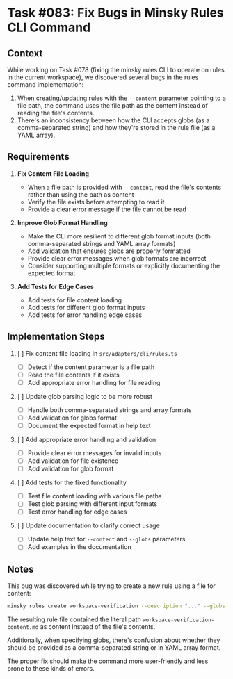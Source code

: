 # Task #083: Fix Bugs in Minsky Rules CLI Command

## Context

While working on Task #078 (fixing the minsky rules CLI to operate on rules in the current workspace), we discovered several bugs in the rules command implementation:

1. When creating/updating rules with the `--content` parameter pointing to a file path, the command uses the file path as the content instead of reading the file's contents.
2. There's an inconsistency between how the CLI accepts globs (as a comma-separated string) and how they're stored in the rule file (as a YAML array).

## Requirements

1. **Fix Content File Loading**

   - When a file path is provided with `--content`, read the file's contents rather than using the path as content
   - Verify the file exists before attempting to read it
   - Provide a clear error message if the file cannot be read

2. **Improve Glob Format Handling**

   - Make the CLI more resilient to different glob format inputs (both comma-separated strings and YAML array formats)
   - Add validation that ensures globs are properly formatted
   - Provide clear error messages when glob formats are incorrect
   - Consider supporting multiple formats or explicitly documenting the expected format

3. **Add Tests for Edge Cases**
   - Add tests for file content loading
   - Add tests for different glob format inputs
   - Add tests for error handling edge cases

## Implementation Steps

1. [ ] Fix content file loading in `src/adapters/cli/rules.ts`

   - [ ] Detect if the content parameter is a file path
   - [ ] Read the file contents if it exists
   - [ ] Add appropriate error handling for file reading

2. [ ] Update glob parsing logic to be more robust

   - [ ] Handle both comma-separated strings and array formats
   - [ ] Add validation for globs format
   - [ ] Document the expected format in help text

3. [ ] Add appropriate error handling and validation

   - [ ] Provide clear error messages for invalid inputs
   - [ ] Add validation for file existence
   - [ ] Add validation for glob format

4. [ ] Add tests for the fixed functionality

   - [ ] Test file content loading with various file paths
   - [ ] Test glob parsing with different input formats
   - [ ] Test error handling for edge cases

5. [ ] Update documentation to clarify correct usage
   - [ ] Update help text for `--content` and `--globs` parameters
   - [ ] Add examples in the documentation

## Notes

This bug was discovered while trying to create a new rule using a file for content:

```bash
minsky rules create workspace-verification --description "..." --globs "..." --content workspace-verification-content.md
```

The resulting rule file contained the literal path `workspace-verification-content.md` as content instead of the file's contents.

Additionally, when specifying globs, there's confusion about whether they should be provided as a comma-separated string or in YAML array format.

The proper fix should make the command more user-friendly and less prone to these kinds of errors.

